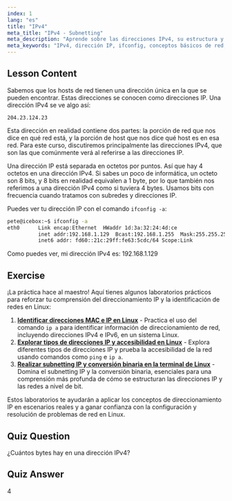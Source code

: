 ```yaml
---
index: 1
lang: "es"
title: "IPv4"
meta_title: "IPv4 - Subnetting"
meta_description: "Aprende sobre las direcciones IPv4, su estructura y cómo encontrar tu IP usando ifconfig. Comprende los conceptos básicos de red para principiantes en Linux."
meta_keywords: "IPv4, dirección IP, ifconfig, conceptos básicos de red, redes Linux, principiante, tutorial, guía"
---
```


## Lesson Content

Sabemos que los hosts de red tienen una dirección única en la que se pueden encontrar. Estas direcciones se conocen como direcciones IP. Una dirección IPv4 se ve algo así:

```
204.23.124.23
```

Esta dirección en realidad contiene dos partes: la porción de red que nos dice en qué red está, y la porción de host que nos dice qué host es en esa red. Para este curso, discutiremos principalmente las direcciones IPv4, que son las que comúnmente verá al referirse a las direcciones IP.

Una dirección IP está separada en octetos por puntos. Así que hay 4 octetos en una dirección IPv4. Si sabes un poco de informática, un octeto son 8 bits, y 8 bits en realidad equivalen a 1 byte, por lo que también nos referimos a una dirección IPv4 como si tuviera 4 bytes. Usamos bits con frecuencia cuando tratamos con subredes y direcciones IP.

Puedes ver tu dirección IP con el comando `ifconfig -a`:

```bash
pete@icebox:~$ ifconfig -a
eth0      Link encap:Ethernet  HWaddr 1d:3a:32:24:4d:ce
          inet addr:192.168.1.129  Bcast:192.168.1.255  Mask:255.255.255.0
          inet6 addr: fd60::21c:29ff:fe63:5cdc/64 Scope:Link
```

Como puedes ver, mi dirección IPv4 es: 192.168.1.129

## Exercise

¡La práctica hace al maestro! Aquí tienes algunos laboratorios prácticos para reforzar tu comprensión del direccionamiento IP y la identificación de redes en Linux:

1. **[Identificar direcciones MAC e IP en Linux](https://labex.io/es/labs/comptia-identify-mac-and-ip-addresses-in-linux-592731)** - Practica el uso del comando `ip a` para identificar información de direccionamiento de red, incluyendo direcciones IPv4 e IPv6, en un sistema Linux.
2. **[Explorar tipos de direcciones IP y accesibilidad en Linux](https://labex.io/es/labs/comptia-explore-ip-address-types-and-reachability-in-linux-592780)** - Explora diferentes tipos de direcciones IP y prueba la accesibilidad de la red usando comandos como `ping` e `ip a`.
3. **[Realizar subnetting IP y conversión binaria en la terminal de Linux](https://labex.io/es/labs/comptia-perform-ip-subnetting-and-binary-conversion-in-the-linux-terminal-592782)** - Domina el subnetting IP y la conversión binaria, esenciales para una comprensión más profunda de cómo se estructuran las direcciones IP y las redes a nivel de bit.

Estos laboratorios te ayudarán a aplicar los conceptos de direccionamiento IP en escenarios reales y a ganar confianza con la configuración y resolución de problemas de red en Linux.

## Quiz Question

¿Cuántos bytes hay en una dirección IPv4?

## Quiz Answer

4
